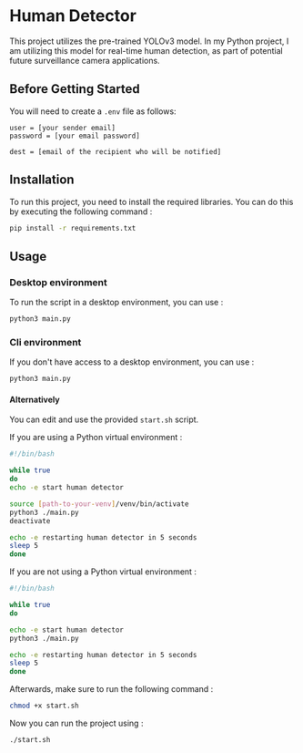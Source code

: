 # Human Detector

This project utilizes the pre-trained YOLOv3 model. In my Python project, I am utilizing this model for real-time human detection, as part of potential future surveillance camera applications.

## Before Getting Started

You will need to create a `.env` file as follows:
```
user = [your sender email]
password = [your email password]

dest = [email of the recipient who will be notified]
```

## Installation

To run this project, you need to install the required libraries. You can do this by executing the following command :

```bash
pip install -r requirements.txt
```

## Usage

### Desktop environment

To run the script in a desktop environment, you can use :

```bash
python3 main.py
```

### Cli environment

If you don't have access to a desktop environment, you can use :

```bash
python3 main.py
```

#### Alternatively

You can edit and use the provided `start.sh` script.

If you are using a Python virtual environment :

```bash
#!/bin/bash

while true
do
echo -e start human detector

source [path-to-your-venv]/venv/bin/activate
python3 ./main.py
deactivate

echo -e restarting human detector in 5 seconds
sleep 5
done
```

If you are not using a Python virtual environment :
```bash
#!/bin/bash

while true
do

echo -e start human detector
python3 ./main.py

echo -e restarting human detector in 5 seconds
sleep 5
done
```

Afterwards, make sure to run the following command :

```bash
chmod +x start.sh
```
Now you can run the project using :

```bash
./start.sh
```

